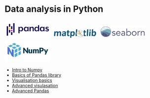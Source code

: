 # Data analysis in Python

<img src='pandas.svg' width='150'> <img src='matplotlib.svg' width='150'>
<img src='seaborn.svg' width='150'> <img src='numpylogo.svg' width='150'>

* [Intro to Numpy](https://colab.research.google.com/drive/1H4lLbnWXekWR_-z6MWZNcNG1Gc8cMv6B)
* [Basics of Pandas library](https://colab.research.google.com/drive/1h3SiJtU9pvmRvTkKDIWCYb7fQHE0mqOR?usp=sharing)
* [Visualisation basics](https://colab.research.google.com/drive/1llFp7HkHJeK-BzJLkvkBSgreB6Ptc6H4#scrollTo=KmAEwHsJFyD1)
* [Advanced visulasation](https://colab.research.google.com/drive/130sW9sRFe2DCD8a1StLEjtCsp8HrmNAy)
* [Advanced Pandas](https://colab.research.google.com/drive/140MFCTwu3Jh-VVAnLSSE_L3RWa57W2SA)
